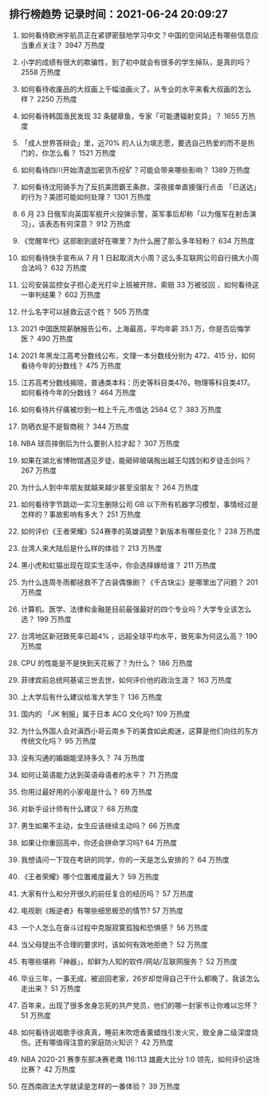 
## 排行榜趋势 记录时间：2021-06-24 20:09:27
  
  1. 如何看待欧洲宇航员正在紧锣密鼓地学习中文？中国的空间站还有哪些信息应当重点关注？ 3947 万热度
    
  2. 小学的成绩有很大的欺骗性，到了初中就会有很多的学生掉队，是真的吗？ 2558 万热度
    
  3. 如何看待收废品的大叔画上千幅油画火了，从专业的水平来看大叔画的怎么样？ 2250 万热度
    
  4. 如何看待韩国渔民发现 32 条腿章鱼，专家「可能遭辐射变异」？ 1655 万热度
    
  5. 「成人世界答辩会」里，近70% 的人认为填志愿，要选自己热爱的而不是热门的，你怎么看？ 1521 万热度
    
  6. 如何看待四川开始清退加密货币挖矿？可能会带来哪些影响？ 1389 万热度
    
  7. 如何看待沈阳骑手为了反抗美团霸王条款，深夜接单直接强行点击 「已送达」的行为？美团可能如何处理？ 1301 万热度
    
  8. 6 月 23 日俄军向英国军舰开火投弹示警，英军事后却称「以为俄军在射击演习」，该表态有何深意？ 912 万热度
    
  9. 《觉醒年代》这部剧到底好在哪里？为什么圈了那么多年轻粉？ 634 万热度
    
  10. 如何看待快手宣布从 7 月 1 日起取消大小周？这么多互联网公司自行搞大小周合法吗？ 632 万热度
    
  11. 公司安装监控女子担心走光打伞上班被开除，索赔 33 万被驳回 ，如何看待这一审判结果？ 602 万热度
    
  12. 什么名字可以拯救云这个姓？ 505 万热度
    
  13. 2021 中国医院薪酬报告公布，上海最高，平均年薪 35.1 万，你是否后悔学医？ 490 万热度
    
  14. 2021 年黑龙江高考分数线公布，文理一本分数线分别为 472、415 分，如何看待今年的分数线？ 475 万热度
    
  15. 江苏高考分数线揭晓，普通类本科：历史等科目类476，物理等科目类417。如何看待今年的分数线？ 464 万热度
    
  16. 如何看待片仔癀被炒到一粒上千元,市值达 2584 亿？ 383 万热度
    
  17. 防晒衣是不是智商税？ 344 万热度
    
  18. NBA 球员摔倒后为什么要别人拉才起？ 307 万热度
    
  19. 如果在湖北省博物馆遇见歹徒，能砸碎玻璃掏出越王勾践剑和歹徒击剑吗？ 267 万热度
    
  20. 为什么人到中年朋友就越来越少甚至没朋友？ 264 万热度
    
  21. 如何看待字节跳动一实习生删除公司 GB 以下所有机器学习模型，事情经过是怎样的？事故影响有多大？ 251 万热度
    
  22. 如何评价《王者荣耀》S24赛季的英雄调整？新版本有哪些变化？ 238 万热度
    
  23. 台湾人来大陆后是什么样的体验？ 213 万热度
    
  24. 黑小虎和虹猫出现在现实生活中，你会选择嫁给谁？ 211 万热度
    
  25. 为什么连周冬雨都拯救不了古装偶像剧？《千古玦尘》是哪里出了问题？ 201 万热度
    
  26. 计算机、医学、法律和金融是目前最强最好的四个专业吗？大学专业该怎么选？ 199 万热度
    
  27. 台湾地区新冠致死率已超4% ，远超全球平均水平，致死率为何这么高？ 190 万热度
    
  28. CPU 的性能是不是快到天花板了？为什么？ 186 万热度
    
  29. 菲律宾前总统阿基诺三世去世，如何评价他的政治生涯？ 163 万热度
    
  30. 上大学后有什么建议给准大学生？ 136 万热度
    
  31. 国内的 「JK 制服」属于日本 ACG 文化吗? 109 万热度
    
  32. 为什么外国人会对滇西小哥云南乡下的美食如此痴迷，这算是他们向往的东方传统文化吗？ 95 万热度
    
  33. 没有沟通的婚姻能坚持多久？ 74 万热度
    
  34. 如何让英语能力达到英语母语者的水平？ 71 万热度
    
  35. 你用过最好用的小家电是什么？ 69 万热度
    
  36. 对新手设计师有什么建议？ 68 万热度
    
  37. 男生如果不主动，女生应该继续主动吗？ 66 万热度
    
  38. 如果让你重回高中，你还会拼命学习吗? 64 万热度
    
  39. 我想请问一下现在考研的同学，你的一天是怎么安排的？ 64 万热度
    
  40. 《王者荣耀》哪个位置难度最大？ 59 万热度
    
  41. 大家有什么和分开很久的前任复合的经历吗？ 57 万热度
    
  42. 电视剧《叛逆者》有哪些细思极恐的情节? 57 万热度
    
  43. 一个人怎么在奋斗过程中克服寂寞孤独和恐惧感？ 56 万热度
    
  44. 当父母提出不合理的要求时，该如何有效地拒绝？ 52 万热度
    
  45. 有哪些堪称「神器」，却鲜为人知的软件/网站/互联网服务？ 52 万热度
    
  46. 毕业三年，一事无成，被迫回老家，26岁却觉得自己干什么都晚了，我该怎么走出来？ 51 万热度
    
  47. 百年来，出现了很多舍身忘死的共产党员，他们的哪一封家书让你难以忘怀？ 51 万热度
    
  48. 如何看待说唱歌手徐真真，睡前未吹熄香薰蜡烛引发火灾，致全身二级深度烧伤。还有哪值得注意的家庭防火知识？ 42 万热度
    
  49. NBA 2020-21 赛季东部决赛老鹰 116:113 雄鹿大比分 1:0 领先，如何评价这场比赛？ 42 万热度
    
  50. 在西南政法大学就读是怎样的一番体验？ 39 万热度
    